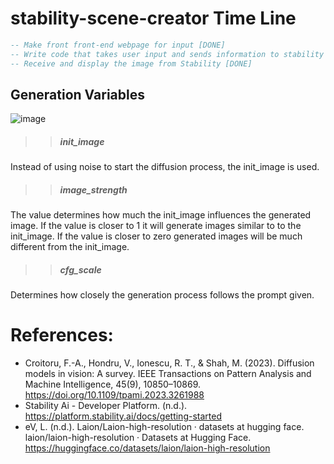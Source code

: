 # stability-scene-creator Time Line
``` SQL
-- Make front front-end webpage for input [DONE]
-- Write code that takes user input and sends information to stability [DONE]
-- Receive and display the image from Stability [DONE]
```


## Generation Variables <br>

![image](https://github.com/zcaspall/stability-scene-creator/assets/98758553/1f4f84be-cf74-4020-b396-77a58b60bdca)

>> ##### init_image
Instead of using noise to start the diffusion process, the init_image is used.

>> ##### image_strength
The value determines how much the init_image influences the generated image. If the value is closer to 1 it will generate images similar to to the init_image. If the value is closer to zero generated images will be much different from the init_image.

>> ##### cfg_scale
Determines how closely the generation process follows the prompt given.

# References:
- Croitoru, F.-A., Hondru, V., Ionescu, R. T., & Shah, M. (2023). Diffusion models in vision: A survey. IEEE Transactions on Pattern Analysis and Machine Intelligence, 45(9), 10850–10869. https://doi.org/10.1109/tpami.2023.3261988 
- Stability Ai - Developer Platform. (n.d.). https://platform.stability.ai/docs/getting-started 
- eV, L. (n.d.). Laion/Laion-high-resolution · datasets at hugging face. laion/laion-high-resolution · Datasets at Hugging Face. https://huggingface.co/datasets/laion/laion-high-resolution 
